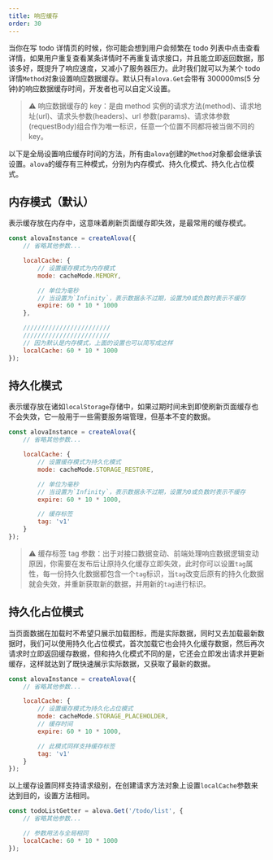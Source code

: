 ```yaml
---
title: 响应缓存
order: 30
---
```


当你在写 todo 详情页的时候，你可能会想到用户会频繁在 todo 列表中点击查看详情，如果用户重复查看某条详情时不再重复请求接口，并且能立即返回数据，那该多好，既提升了响应速度，又减小了服务器压力。此时我们就可以为某个 todo 详情`Method`对象设置响应数据缓存。默认只有`alova.Get`会带有 300000ms(5 分钟)的响应数据缓存时间，开发者也可以自定义设置。

> ⚠️ 响应数据缓存的 key：是由 method 实例的请求方法(method)、请求地址(url)、请求头参数(headers)、url 参数(params)、请求体参数(requestBody)组合作为唯一标识，任意一个位置不同都将被当做不同的 key。

以下是全局设置响应缓存时间的方法，所有由`alova`创建的`Method`对象都会继承该设置。`alova`的缓存有三种模式，分别为内存模式、持久化模式、持久化占位模式。

## 内存模式（默认）

表示缓存放在内存中，这意味着刷新页面缓存即失效，是最常用的缓存模式。

```javascript
const alovaInstance = createAlova({
	// 省略其他参数...

	localCache: {
		// 设置缓存模式为内存模式
		mode: cacheMode.MEMORY,

		// 单位为毫秒
		// 当设置为`Infinity`，表示数据永不过期，设置为0或负数时表示不缓存
		expire: 60 * 10 * 1000
	},

	////////////////////////
	////////////////////////
	// 因为默认是内存模式，上面的设置也可以简写成这样
	localCache: 60 * 10 * 1000
});
```

## 持久化模式

表示缓存放在诸如`localStorage`存储中，如果过期时间未到即使刷新页面缓存也不会失效，它一般用于一些需要服务端管理，但基本不变的数据。

```javascript
const alovaInstance = createAlova({
	// 省略其他参数...

	localCache: {
		// 设置缓存模式为持久化模式
		mode: cacheMode.STORAGE_RESTORE,

		// 单位为毫秒
		// 当设置为`Infinity`，表示数据永不过期，设置为0或负数时表示不缓存
		expire: 60 * 10 * 1000,

		// 缓存标签
		tag: 'v1'
	}
});
```

> ⚠️ 缓存标签 tag 参数：出于对接口数据变动、前端处理响应数据逻辑变动原因，你需要在发布后让原持久化缓存立即失效，此时你可以设置`tag`属性，每一份持久化数据都包含一个`tag`标识，当`tag`改变后原有的持久化数据就会失效，并重新获取新的数据，并用新的`tag`进行标识。

## 持久化占位模式

当页面数据在加载时不希望只展示加载图标，而是实际数据，同时又去加载最新数据时，我们可以使用持久化占位模式，首次加载它也会持久化缓存数据，然后再次请求时立即返回缓存数据，但和持久化模式不同的是，它还会立即发出请求并更新缓存，这样就达到了既快速展示实际数据，又获取了最新的数据。

```javascript
const alovaInstance = createAlova({
	// 省略其他参数...

	localCache: {
		// 设置缓存模式为持久化占位模式
		mode: cacheMode.STORAGE_PLACEHOLDER,
		// 缓存时间
		expire: 60 * 10 * 1000,

		// 此模式同样支持缓存标签
		tag: 'v1'
	}
});
```

以上缓存设置同样支持请求级别，在创建请求方法对象上设置`localCache`参数来达到目的，设置方法相同。

```javascript
const todoListGetter = alova.Get('/todo/list', {
	// 省略其他参数...

	// 参数用法与全局相同
	localCache: 60 * 10 * 1000
});
```